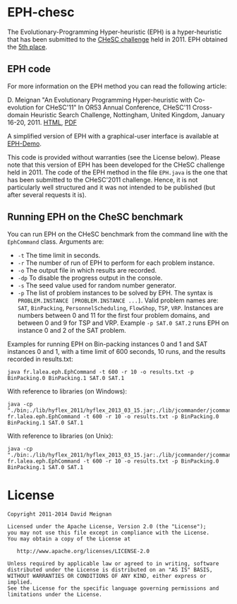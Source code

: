 EPH-chesc
=========

The Evolutionary-Programming Hyper-heuristic (EPH) is a hyper-heuristic that has been submitted to the [CHeSC challenge](http://www.asap.cs.nott.ac.uk/external/chesc2011/index.html) held in 2011. EPH obtained the [5th place](http://www.asap.cs.nott.ac.uk/external/chesc2011/results.html).

EPH code
--------

For more information on the EPH method you can read the following article:

D. Meignan "An Evolutionary Programming Hyper-heuristic with Co-evolution for CHeSC'11"
In OR53 Annual Conference, CHeSC'11 Cross-domain Heuristic Search Challenge, Nottingham, United Kingdom, January 16-20, 2011.
[HTML](http://www.lalea.fr/?page_id=216), [PDF](http://www.lalea.fr/papers/Meignan2011_OR53_EPH_Hyperheuristic.pdf)

A simplified version of EPH with a graphical-user interface is available at [EPH-Demo](http://www.lalea.fr/?page_id=43).

This code is provided without warranties (see the License below). Please note that this version of EPH has been developed for the CHeSC challenge held in 2011. The code of the EPH method in the file `EPH.java` is the one that has been submitted to the CHeSC'2011 challenge. Hence, it is not particularly well structured and it was not intended to be published (but after several requests it is).

Running EPH on the CheSC benchmark
----------------------------------

You can run EPH on the CHeSC benchmark from the command line with the `EphCommand` class. Arguments are:
* `-t` The time limit in seconds.
* `-r` The number of run of EPH to perform for each problem instance.
* `-o` The output file in which results are recorded.
* `-dp` To disable the progress output in the console.
* `-s` The seed value used for random number generator.
* `-p` The list of problem instances to be solved by EPH. The syntax is `PROBLEM.INSTANCE [PROBLEM.INSTANCE ...]`. Valid problem names are: `SAT`, `BinPacking`, `PersonnelScheduling`, `FlowShop`, `TSP`, `VRP`. Instances are numbers between 0 and 11 for the first four problem domains, and between 0 and 9 for TSP and VRP. Example `-p SAT.0 SAT.2` runs EPH on instance 0 and 2 of the SAT problem.

Examples for running EPH on Bin-packing instances 0 and 1 and SAT instances 0 and 1, with a time limit of 600 seconds, 10 runs, and the results recorded in results.txt:

    java fr.lalea.eph.EphCommand -t 600 -r 10 -o results.txt -p BinPacking.0 BinPacking.1 SAT.0 SAT.1
    
With reference to libraries (on Windows):

    java -cp "./bin;./lib/hyflex_2011/hyflex_2013_03_15.jar;./lib/jcommander/jcommander_2014_11_14.jar" fr.lalea.eph.EphCommand -t 600 -r 10 -o results.txt -p BinPacking.0 BinPacking.1 SAT.0 SAT.1
    
With reference to libraries (on Unix):

    java -cp "./bin:./lib/hyflex_2011/hyflex_2013_03_15.jar:./lib/jcommander/jcommander_2014_11_14.jar" fr.lalea.eph.EphCommand -t 600 -r 10 -o results.txt -p BinPacking.0 BinPacking.1 SAT.0 SAT.1

License
=======
    Copyright 2011-2014 David Meignan

    Licensed under the Apache License, Version 2.0 (the "License");
    you may not use this file except in compliance with the License.
    You may obtain a copy of the License at

       http://www.apache.org/licenses/LICENSE-2.0

    Unless required by applicable law or agreed to in writing, software
    distributed under the License is distributed on an "AS IS" BASIS,
    WITHOUT WARRANTIES OR CONDITIONS OF ANY KIND, either express or implied.
    See the License for the specific language governing permissions and
    limitations under the License.
